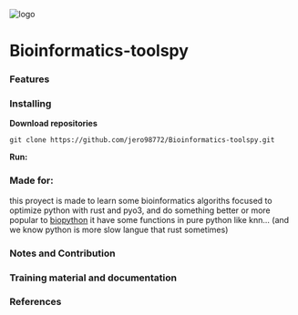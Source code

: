 ![logo](https://raw.githubusercontent.com/jero98772/Bioinformatics-toolspy/main/docs/logo.jpeg)

# Bioinformatics-toolspy

### Features 

### Installing

**Download repositories**

    git clone https://github.com/jero98772/Bioinformatics-toolspy.git

**Run:**  

### Made for:

this proyect is made to learn some bioinformatics algoriths focused to optimize python with rust and pyo3, and do something better or more popular to [biopython](https://github.com/biopython/biopython) it have some functions in pure python like knn... (and we know python is more slow langue that rust sometimes)

### Notes and Contribution


### Training material and documentation

### References
